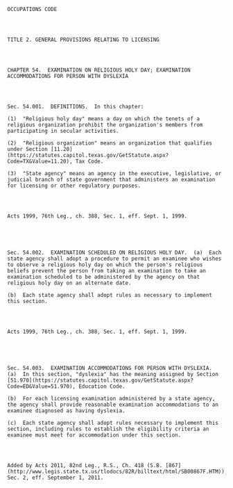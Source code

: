 ﻿
    
    
    	
    					
    
    
    OCCUPATIONS CODE
    
      
    
    
    TITLE 2. GENERAL PROVISIONS RELATING TO LICENSING
    
      
    
    
    CHAPTER 54.  EXAMINATION ON RELIGIOUS HOLY DAY; EXAMINATION ACCOMMODATIONS FOR PERSON WITH DYSLEXIA
    
      
    
    
    Sec. 54.001.  DEFINITIONS.  In this chapter:
    
    (1)  "Religious holy day" means a day on which the tenets of a religious organization prohibit the organization's members from participating in secular activities.
    
    (2)  "Religious organization" means an organization that qualifies under Section [11.20](https://statutes.capitol.texas.gov/GetStatute.aspx?Code=TX&Value=11.20), Tax Code.
    
    (3)  "State agency" means an agency in the executive, legislative, or judicial branch of state government that administers an examination for licensing or other regulatory purposes.
    
    
    
    
    Acts 1999, 76th Leg., ch. 388, Sec. 1, eff. Sept. 1, 1999.
    
    
    
    
    
    Sec. 54.002.  EXAMINATION SCHEDULED ON RELIGIOUS HOLY DAY.  (a)  Each state agency shall adopt a procedure to permit an examinee who wishes to observe a religious holy day on which the person's religious beliefs prevent the person from taking an examination to take an examination scheduled to be administered by the agency on that religious holy day on an alternate date.
    
    (b)  Each state agency shall adopt rules as necessary to implement this section.
    
    
    
    
    Acts 1999, 76th Leg., ch. 388, Sec. 1, eff. Sept. 1, 1999.
    
    
    
    
    
    Sec. 54.003.  EXAMINATION ACCOMMODATIONS FOR PERSON WITH DYSLEXIA.  (a)  In this section, "dyslexia" has the meaning assigned by Section [51.970](https://statutes.capitol.texas.gov/GetStatute.aspx?Code=ED&Value=51.970), Education Code.
    
    (b)  For each licensing examination administered by a state agency, the agency shall provide reasonable examination accommodations to an examinee diagnosed as having dyslexia.
    
    (c)  Each state agency shall adopt rules necessary to implement this section, including rules to establish the eligibility criteria an examinee must meet for accommodation under this section.
    
    
    
    
    Added by Acts 2011, 82nd Leg., R.S., Ch. 418 (S.B. [867](http://www.legis.state.tx.us/tlodocs/82R/billtext/html/SB00867F.HTM)), Sec. 2, eff. September 1, 2011.
    
    
    
    
    				
